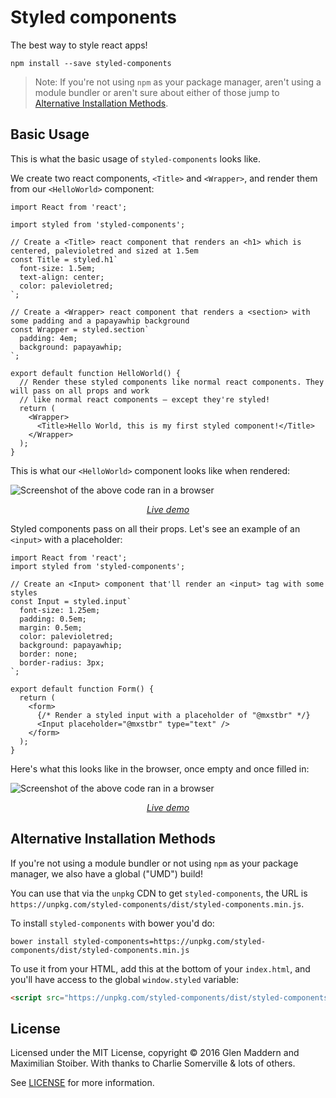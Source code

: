 # Styled components

The best way to style react apps!

```
npm install --save styled-components
```

> Note: If you're not using `npm` as your package manager, aren't using a module bundler or aren't sure about either of those jump to [Alternative Installation Methods](#alternative-installation-methods).

## Basic Usage

This is what the basic usage of `styled-components` looks like.

We create two react components, `<Title>` and `<Wrapper>`, and render them from our `<HelloWorld>` component:

```JSX
import React from 'react';

import styled from 'styled-components';

// Create a <Title> react component that renders an <h1> which is centered, palevioletred and sized at 1.5em
const Title = styled.h1`
  font-size: 1.5em;
  text-align: center;
  color: palevioletred;
`;

// Create a <Wrapper> react component that renders a <section> with some padding and a papayawhip background
const Wrapper = styled.section`
  padding: 4em;
  background: papayawhip;
`;

export default function HelloWorld() {
  // Render these styled components like normal react components. They will pass on all props and work
  // like normal react components – except they're styled!
  return (
    <Wrapper>
      <Title>Hello World, this is my first styled component!</Title>
    </Wrapper>
  );
}
```

This is what our `<HelloWorld>` component looks like when rendered:

<img alt="Screenshot of the above code ran in a browser" src="http://i.imgur.com/wUJpcjY.jpg" />

*<div align="center"><a href="http://www.webpackbin.com/VyQ9AYHpZ" target="_blank">Live demo</a></div>*

Styled components pass on all their props. Let's see an example of an `<input>` with a placeholder:

```JSX
import React from 'react';
import styled from 'styled-components';

// Create an <Input> component that'll render an <input> tag with some styles
const Input = styled.input`
  font-size: 1.25em;
  padding: 0.5em;
  margin: 0.5em;
  color: palevioletred;
  background: papayawhip;
  border: none;
  border-radius: 3px;
`;

export default function Form() {
  return (
    <form>
      {/* Render a styled input with a placeholder of "@mxstbr" */}
      <Input placeholder="@mxstbr" type="text" />
    </form>  
  );
}
```

Here's what this looks like in the browser, once empty and once filled in:

<img alt="Screenshot of the above code ran in a browser" src="http://imgur.com/QoQiSui.jpg" />

*<div align="center"><a href="http://www.webpackbin.com/EyBu49rab" target="_blank">Live demo</a></div>*

## Alternative Installation Methods

If you're not using a module bundler or not using `npm` as your package manager, we also have a global ("UMD") build!

You can use that via the `unpkg` CDN to get `styled-components`, the URL is `https://unpkg.com/styled-components/dist/styled-components.min.js`.

To install `styled-components` with bower you'd do:

```
bower install styled-components=https://unpkg.com/styled-components/dist/styled-components.min.js
```

To use it from your HTML, add this at the bottom of your `index.html`, and you'll have access to the global `window.styled` variable:

```HTML
<script src="https://unpkg.com/styled-components/dist/styled-components.min.js" type="text/javascript"></script>
```

## License

Licensed under the MIT License, copyright © 2016 Glen Maddern and Maximilian Stoiber. With thanks to Charlie Somerville & lots of others.

See [LICENSE](./LICENSE) for more information.

